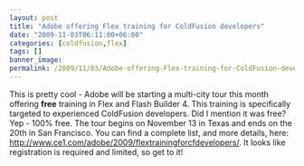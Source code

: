 ```yaml
---
layout: post
title: "Adobe offering Flex training for ColdFusion developers"
date: "2009-11-03T06:11:00+06:00"
categories: [coldfusion,flex]
tags: []
banner_image: 
permalink: /2009/11/03/Adobe-offering-Flex-training-for-ColdFusion-developers
---
```


This is pretty cool - Adobe will be starting a multi-city tour this month offering <b>free</b> training in Flex and Flash Builder 4. This training is specifically targeted to experienced ColdFusion developers. Did I mention it was free? Yep - 100% free. The tour begins on November 13 in Texas and ends on the 20th in San Francisco. You can find a complete list, and more details, here: <a href="http://www.ce1.com/adobe/2009/flextrainingforcfdevelopers/">http://www.ce1.com/adobe/2009/flextrainingforcfdevelopers/</a>. It looks like registration is required and limited, so get to it!